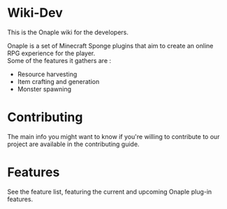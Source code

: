 # Wiki-Dev
This is the Onaple wiki for the developers.  

Onaple is a set of Minecraft Sponge plugins that aim to create an online RPG experience for the player.  
Some of the features it gathers are :  
* Resource harvesting
* Item crafting and generation
* Monster spawning

# Contributing

The main info you might want to know if you're willing to contribute to our project are available in the contributing guide. 


# Features

See the feature list, featuring the current and upcoming Onaple plug-in features. 

